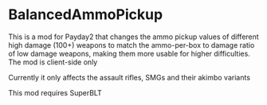 # BalancedAmmoPickup
This is a mod for Payday2 that changes the ammo pickup values of different high damage (100+) weapons to match the ammo-per-box to damage ratio of low damage weapons, making them more usable for higher difficulties. The mod is client-side only

Currently it only affects the assault rifles, SMGs and their akimbo variants

This mod requires SuperBLT 
